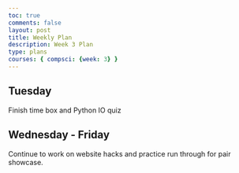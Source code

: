 ```yaml
---
toc: true
comments: false
layout: post
title: Weekly Plan
description: Week 3 Plan
type: plans
courses: { compsci: {week: 3} }
---
```


## Tuesday
Finish time box and Python IO quiz

## Wednesday - Friday
Continue to work on website hacks and practice run through for pair showcase.